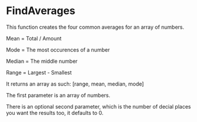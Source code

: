 # FindAverages

This function creates the four common averages for an array of numbers.

Mean = Total / Amount

Mode = The most occurences of a number

Median = The middle number

Range = Largest - Smallest

It returns an array as such: [range, mean, median, mode]

The first parameter is an array of numbers.

There is an optional second parameter, which is the number of decial places you want the results too, it defaults to 0.
